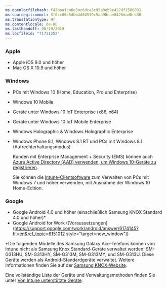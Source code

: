 ```yaml
---
ms.openlocfilehash: f42baa1ca6e3ac6dca3c95a0eb9e422df2506031
ms.sourcegitcommit: 3f0cc80c5dbb4d04519c5aa98eae8426dad8cb30
ms.translationtype: HT
ms.contentlocale: de-DE
ms.lasthandoff: 08/29/2019
ms.locfileid: "71721252"
---
```

### <a name="apple"></a>Apple
- Apple iOS 9.0 und höher
- Mac OS X 10.9 und höher

### <a name="windows"></a>Windows
- PCs mit Windows 10 (Home, Education, Pro und Enterprise)
- Windows 10 Mobile
- Geräte unter Windows 10 IoT Enterprise (x86, x64)
- Geräte unter Windows 10 IoT Mobile Enterprise
- Windows Holographic &amp; Windows Holographic Enterprise
- Windows Phone 8.1, Windows 8.1 RT und PCs mit Windows 8.1 (Aufrechterhaltungsmodus)

  Kunden mit Enterprise Management + Security (EMS) können auch [Azure Active Directory (AAD) verwenden, um Windows 10-Geräte zu registrieren](/intune-classic/deploy-use/set-up-windows-device-management-with-microsoft-intune#azure-active-directory-enrollment).

  Sie können die [Intune-Clientsoftware](/intune-classic/deploy-use/manage-windows-pcs-with-microsoft-intune) zum Verwalten von PCs mit Windows 7 und höher verwenden, mit Ausnahme der Windows 10 Home-Edition.

### <a name="google"></a>Google
- Google Android 4.0 und höher (einschließlich Samsung KNOX Standard 4.0 und höher)*
- Google Android for Work ([Voraussetzungen](https://support.google.com/work/android/answer/6174145?hl=en&ref_topic=6151012 style="target=new_window"))

*Die folgenden Modelle des Samsung Galaxy Ace-Telefons können von Intune nicht als Samsung Knox Standard-Geräte verwaltet werden: SM-G313HU, SM-G313HY, SM-G313M, SM-G313MY, und SM-G313U. Diese Geräte werden als Android-Standardgeräte verwaltet. Weitere Informationen finden Sie auf der [Samsung KNOX-Website](https://www.samsungknox.com/en).

Eine vollständige Liste der Geräte und Verwaltungsmethoden finden Sie unter [Von Intune unterstützte Geräte](/intune/supported-devices-browsers#intune-supported-devices).

